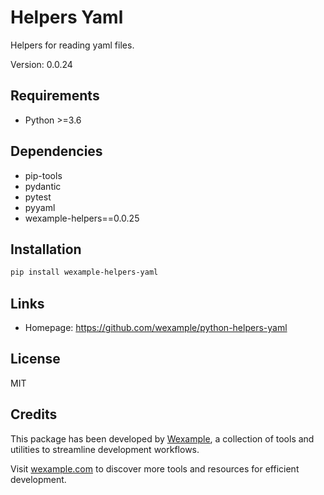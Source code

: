 # Helpers Yaml

Helpers for reading yaml files.

Version: 0.0.24

## Requirements

- Python >=3.6

## Dependencies

- pip-tools
- pydantic
- pytest
- pyyaml
- wexample-helpers==0.0.25

## Installation

```bash
pip install wexample-helpers-yaml
```

## Links

- Homepage: https://github.com/wexample/python-helpers-yaml

## License

MIT
## Credits

This package has been developed by [Wexample](https://wexample.com), a collection of tools and utilities to streamline development workflows.

Visit [wexample.com](https://wexample.com) to discover more tools and resources for efficient development.
